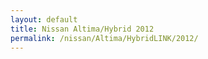 ```yaml
---
layout: default
title: Nissan Altima/Hybrid 2012
permalink: /nissan/Altima/HybridLINK/2012/
---
```

